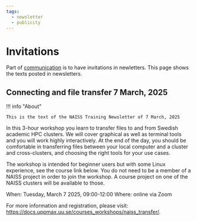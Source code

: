 ```yaml
---
tags:
  - newsletter
  - publicity
---
```


# Invitations

Part of [communication](../communication/README.md)
is to have invitations in newletters.
This page shows the texts posted in newsletters.

<!-- markdownlint-disable MD013 --><!-- Prefer copy-paste-ability over 80 characters -->

## Connecting and file transfer 7 March, 2025

!!! info "About"

    This is the text of the NAISS Training Newsletter of 7 March, 2025

In this 3-hour workshop you learn to transfer files to and from Swedish academic HPC clusters. We will cover graphical as well as terminal tools and you will work highly interactively. At the end of the day, you should be comfortable in transferring files between your local computer and a cluster and cross-clusters, and choosing the right tools for your use cases.

The workshop is intended for beginner users but with some Linux experience, see the course link below. You do not need to be a member of a NAISS project in order to join the workshop. A course project on one of the NAISS clusters will be available to those.

When: Tuesday, March 7 2025, 09:00-12:00
Where: online via Zoom

For more information and registration, please visit: <https://docs.uppmax.uu.se/courses_workshops/naiss_transfer/>.

<!-- markdownlint-enable MD013 -->
